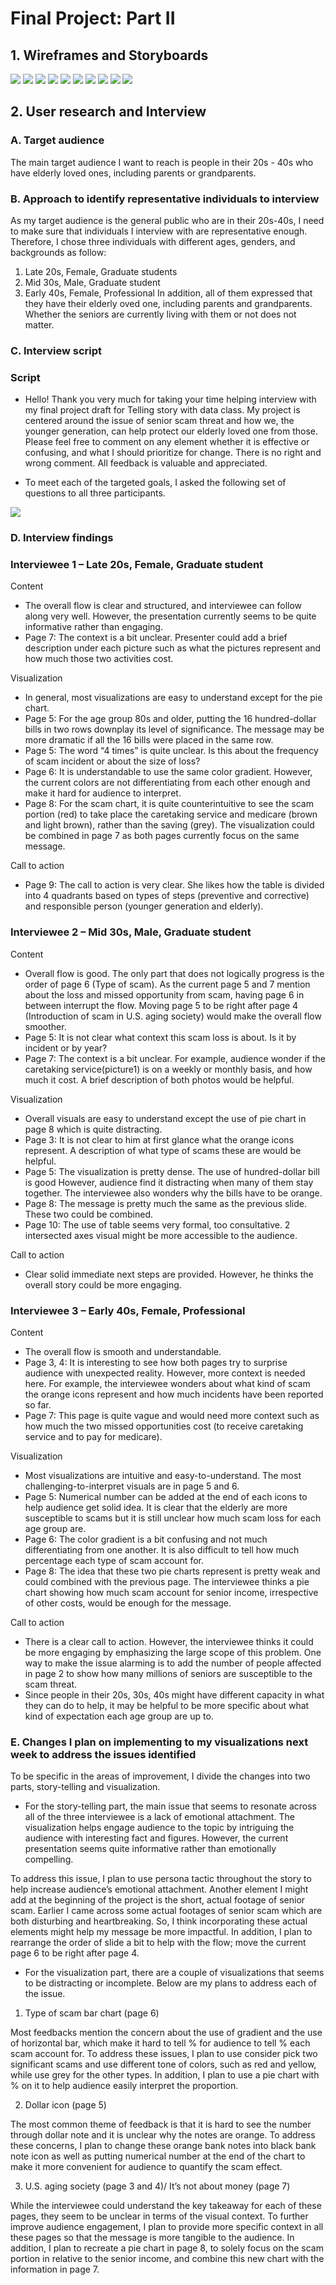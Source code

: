 # Final Project: Part II

## 1. Wireframes and Storyboards
![](/Picture1.png)
![](/Picture2.png)
![](/Picture3.png)
![](/Picture4.png)
![](/Picture5.png)
![](/Picture6.png)
![](/Picture7.png)
![](/Picture8.png)
![](/Picture9.png)
![](/Picture10.png)


## 2. User research and Interview

### A. Target audience 

The main target audience I want to reach is people in their 20s - 40s who have elderly loved ones, including parents or grandparents.

### B. Approach to identify representative individuals to interview

As my target audience is the general public who are in their 20s-40s, I need to make sure that individuals I interview with are representative enough. Therefore, I chose three individuals with different ages, genders, and backgrounds as follow:
1. Late 20s, Female, Graduate students
2. Mid 30s, Male, Graduate student
3. Early 40s, Female, Professional
In addition, all of them expressed that they have their elderly oved one, including parents and grandparents. Whether the seniors are currently living with them or not does not matter.

### C. Interview script 

### Script
- Hello! Thank you very much for taking your time helping interview with my final project draft for Telling story with data class. My project is centered around the issue of senior scam threat and how we, the younger generation, can help protect our elderly loved one from those. Please feel free to comment on any element whether it is effective or confusing, and what I should prioritize for change. There is no right and wrong comment. All feedback is valuable and appreciated.

- To meet each of the targeted goals, I asked the following set of questions to all three participants.

![](/Table.png)


### D. Interview findings

### Interviewee 1 – Late 20s, Female, Graduate student

Content
-	The overall flow is clear and structured, and interviewee can follow along very well. However, the presentation currently seems to be quite informative rather than engaging. 
-	Page 7: The context is a bit unclear. Presenter could add a brief description under each picture such as what the pictures represent and how much those two activities cost. 

Visualization
-	In general, most visualizations are easy to understand except for the pie chart.
-	Page 5:  For the age group 80s and older, putting the 16 hundred-dollar bills in two rows downplay its level of significance. The message may be more dramatic if all the 16 bills were placed in the same row.
-	Page 5: The word “4 times” is quite unclear. Is this about the frequency of scam incident or about the size of loss?
-	Page 6: It is understandable to use the same color gradient. However, the current colors are not differentiating from each other enough and make it hard for audience to interpret. 
-	Page 8: For the scam chart, it is quite counterintuitive to see the scam portion (red) to take place the caretaking service and medicare (brown and light brown), rather than the saving (grey). The visualization could be combined in page 7 as both pages currently focus on the same message. 

Call to action
-	Page 9: The call to action is very clear. She likes how the table is divided into 4 quadrants based on types of steps (preventive and corrective) and responsible person (younger generation and elderly).  



### Interviewee 2 – Mid 30s, Male, Graduate student

Content
-	Overall flow is good. The only part that does not logically progress is the order of page 6 (Type of scam). As the current page 5 and 7 mention about the loss and missed opportunity from scam, having page 6 in between interrupt the flow. Moving page 5 to be right after page 4 (Introduction of scam in U.S. aging society) would make the overall flow smoother. 
-	Page 5: It is not clear what context this scam loss is about. Is it by incident or by year?
-	Page 7: The context is a bit unclear. For example, audience wonder if the caretaking service(picture1) is on a weekly or monthly basis, and how much it cost. A brief description of both photos would be helpful. 

Visualization
-	Overall visuals are easy to understand except the use of pie chart in page 8 which is quite distracting.
-	Page 3: It is not clear to him at first glance what the orange icons represent. A description of what type of scams these are would be helpful.
-	Page 5: The visualization is pretty dense. The use of hundred-dollar bill is good However, audience find it distracting when many of them stay together. The interviewee also wonders why the bills have to be orange.  
-	Page 8: The message is pretty much the same as the previous slide. These two could be combined. 
-	Page 10:  The use of table seems very formal, too consultative. 2 intersected axes visual might be more accessible to the audience. 

Call to action
-	Clear solid immediate next steps are provided. However, he thinks the overall story could be more engaging. 



### Interviewee 3 – Early 40s, Female, Professional

Content
-	The overall flow is smooth and understandable.
-	Page 3, 4: It is interesting to see how both pages try to surprise audience with unexpected reality. However, more context is needed here. For example, the interviewee wonders about what kind of scam the orange icons represent and how much incidents have been reported so far.
-	Page 7: This page is quite vague and would need more context such as how much the two missed opportunities cost (to receive caretaking service and to pay for medicare). 

Visualization
-	Most visualizations are intuitive and easy-to-understand. The most challenging-to-interpret visuals are in page 5 and 6.
-	Page 5: Numerical number can be added at the end of each icons to help audience get solid idea. It is clear that the elderly are more susceptible to scams but it is still unclear how much scam loss for each age group are.  
-	Page 6: The color gradient is a bit confusing and not much differentiating from one another. It is also difficult to tell how much percentage each type of scam account for. 
-	Page 8: The idea that these two pie charts represent is pretty weak and could combined with the previous page. The interviewee thinks a pie chart showing how much scam account for senior income, irrespective of other costs, would be enough for the message. 

Call to action
-	There is a clear call to action. However, the interviewee thinks it could be more engaging by emphasizing the large scope of this problem. One way to make the issue alarming is to add the number of people affected in page 2 to show how many millions of seniors are susceptible to the scam threat. 
-	Since people in their 20s, 30s, 40s might have different capacity in what they can do to help, it may be helpful to be more specific about what kind of expectation each age group are up to. 




### E. Changes I plan on implementing to my visualizations next week to address the issues identified

To be specific in the areas of improvement, I divide the changes into two parts, story-telling and visualization. 
- For the story-telling part, the main issue that seems to resonate across all of the three interviewee is a lack of emotional attachment. The visualization helps engage audience to the topic by intriguing the audience with interesting fact and figures. However, the current presentation seems quite informative rather than emotionally compelling. 

To address this issue, I plan to use persona tactic throughout the story to help increase audience’s emotional attachment. Another element I might add at the beginning of the project is the short, actual footage of senior scam. Earlier I came across some actual footages of senior scam which are both disturbing and heartbreaking. So, I think incorporating these actual elements might help my message be more impactful. In addition, I plan to rearrange the order of slide a bit to help with the flow; move the current page 6 to be right after page 4. 


- For the visualization part, there are a couple of visualizations that seems to be distracting or incomplete. Below are my plans to address each of the issue.  

1. Type of scam bar chart (page 6) 

Most feedbacks mention the concern about the use of gradient and the use of horizontal bar, which make it hard to tell % for audience to tell % each scam account for. To address these issues, I plan to use consider pick two significant scams and use different tone of colors, such as red and yellow, while use grey for the other types. In addition, I plan to use a pie chart with % on it to help audience easily interpret the proportion. 

2. Dollar icon (page 5) 

The most common theme of feedback is that it is hard to see the number through dollar note and it is unclear why the notes are orange. To address these concerns, I plan to change these orange bank notes into black bank note icon as well as putting numerical number at the end of the chart to make it more convenient for audience to quantify the scam effect.

3. U.S. aging society (page 3 and 4)/ It’s not about money (page 7) 

While the interviewee could understand the key takeaway for each of these pages, they seem to be unclear in terms of the visual context. To further improve audience engagement, I plan to provide more specific context in all these pages so that the message is more tangible to the audience. In addition, I plan to recreate a pie chart in page 8, to solely focus on the scam portion in relative to the senior income, and combine this new chart with the information in page 7. 





